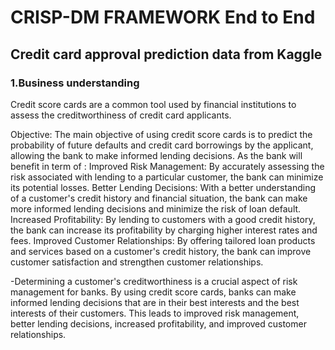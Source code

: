 # CRISP-DM FRAMEWORK End to End
## Credit card approval prediction data from Kaggle
### 1.Business understanding
Credit score cards are a common tool used by financial institutions to assess the creditworthiness of credit card applicants.

Objective:
The main objective of using credit score cards is to predict the probability of future defaults and credit card borrowings by the applicant, allowing the bank to make informed lending decisions. As the bank will benefit in term of :
Improved Risk Management: By accurately assessing the risk associated with lending to a particular customer, the bank can minimize its potential losses.
Better Lending Decisions: With a better understanding of a customer's credit history and financial situation, the bank can make more informed lending decisions and minimize the risk of loan default.
Increased Profitability: By lending to customers with a good credit history, the bank can increase its profitability by charging higher interest rates and fees.
Improved Customer Relationships: By offering tailored loan products and services based on a customer's credit history, the bank can improve customer satisfaction and strengthen customer relationships.


-Determining a customer's creditworthiness is a crucial aspect of risk management for banks. By using credit score cards, banks can make informed lending decisions that are in their best interests and the best interests of their customers. This leads to improved risk management, better lending decisions, increased profitability, and improved customer relationships.

